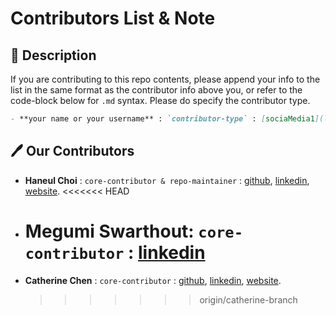 # Contributors List & Note

## 🏁 Description

If you are contributing to this repo contents, please append your info to the list in the same format as the contributor info above you, or refer to the code-block below for `.md` syntax. Please do specify the contributor type.

```md
- **your name or your username** : `contributor-type` : [sociaMedia1](link1), [socialMedia2](link2), ...
```

## 🖊️ Our Contributors

- **Haneul Choi** : `core-contributor & repo-maintainer` : [github](#), [linkedin](#), [website](#).
  <<<<<<< HEAD
- # **Megumi Swarthout**: `core-contributor` : [linkedin](https://www.linkedin.com/in/megumi-swarthout/)

- **Catherine Chen** : `core-contributor` : [github](#), [linkedin](#), [website](#).
  > > > > > > > origin/catherine-branch
